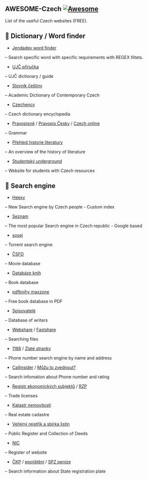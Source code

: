 ## AWESOME-Czech [![Awesome](https://cdn.rawgit.com/sindresorhus/awesome/d7305f38d29fed78fa85652e3a63e154dd8e8829/media/badge.svg)](https://github.com/sindresorhus/awesome)
List of the useful Czech websites (FREE). 

📖 Dictionary / Word finder
---------------
* [Jendadev word finder](https://slova.jenda.dev/)

– Search specific word with specific requirements with REGEX filtets. 

* [UJČ příručka](https://prirucka.ujc.cas.cz/)

– UJČ dictionary / guide

* [Slovník češtiny](https://slovnikcestiny.cz/)

– Academic Dictionary of Contemporary Czech

* [Czechency](https://www.czechency.org/)

– Czech dictionary encyclopedia

* [Pravopisně](https://www.pravopisne.cz/) / [Pravopis Česky](https://www.pravopiscesky.cz/) / [Czech online](https://www.czechonline.org/gramatika)

– Grammar

* [Přehled historie literatury](http://literatura.topsid.com/)

– An overview of the history of literature

* [Studentský underground](https://www.cesky-jazyk.cz/cjl/)

– Website for students with Czech resources

🔎 Search engine
---------------
* [Heexy](https://heexy.org/)

– New Search engine by Czech people - Custom index

* [Seznam](https://search.seznam.cz)

– The most popular Search engine in Czech republic - Google based

* [sosej](https://sosej.eu/)

– Torrent search engine

* [ČSFD](https://www.csfd.cz/)

– Movie database

* [Databáze knih](https://www.databazeknih.cz/)

– Book database

* [pdfknihy maxzone](https://pdfknihy.maxzone.eu/index.html)

– Free book database in PDF

* [Spisovatelé](https://www.spisovatele.cz/)

– Database of writers

* [Webshare](https://webshare.cz) / [Fastshare](https://fastshare.cloud/)

– Searching files

* [1188](https://seznam.1188.cz/) / [Zlaté stranky](https://www.zlatestranky.cz/)

– Phone number search engine by name and address

* [Callinsider](https://www.callinsider.cz/) / [Můžu to zvednout?](https://www.muzutozvednout.cz/)

– Search infomation about Phone number and rating

* [Registr ekonomických subjektů](https://apl.czso.cz/res/) / [RZP](https://www.rzp.cz/portal)

– Trade licenses

* [Katastr nemovitostí](https://nahlizenidokn.cuzk.gov.cz/)

– Real estate cadastre

* [Veřejný rejstřík a sbírka listin](https://or.justice.cz)

– Public Register and Collection of Deeds

* [NIC](https://www.nic.cz/)

– Register of website

* [ČKP](https://ic.ckp.cz/ICwww/servlet?_page=searchSPZ&lngID=1) / [epojištění](https://www.epojisteni.cz/) / [SPZ peníze](https://spz.penize.cz)

– Search information about State registration plate
